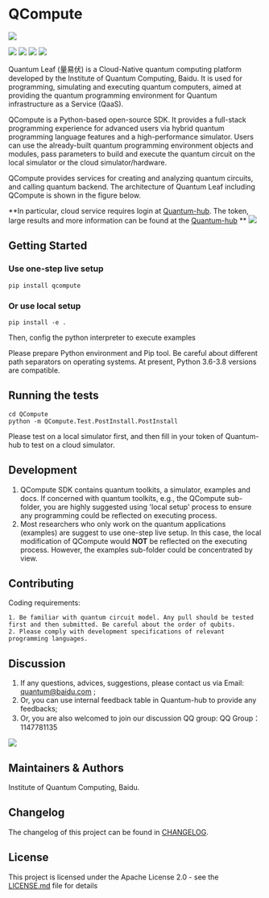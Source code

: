 # QCompute
![](https://release-data.cdn.bcebos.com/github-qleaf%2F%E9%87%8F%E6%98%93%E4%BC%8F%E5%9B%BE%E6%A0%87.png)

[![](https://img.shields.io/badge/license-Apache%202.0-green)](./LICENSE) [![](https://img.shields.io/badge/build-passing-green)]() ![](https://img.shields.io/badge/Python-3.6--3.8-blue) ![](https://img.shields.io/badge/release-v0.0.1-blue)

Quantum Leaf (量易伏) is a Cloud-Native quantum computing platform developed by the Institute of Quantum Computing, Baidu. It is used for programming, simulating and executing quantum computers, aimed at providing the quantum programming environment for Quantum infrastructure as a Service (QaaS). 

QCompute is a Python-based open-source SDK. It provides a full-stack programming experience for advanced users via hybrid quantum programming language features and a high-performance simulator. Users can use the already-built quantum programming environment objects and modules, pass parameters to build and execute the quantum circuit on the local simulator or the cloud simulator/hardware.

QCompute provides services for creating and analyzing quantum circuits, and calling quantum backend. The architecture of Quantum Leaf including QCompute is shown in the figure below.

**In particular, cloud service requires login at [Quantum-hub](https://quantum-hub.baidu.com). The token, large results and more information can be found at the [Quantum-hub](https://quantum-hub.baidu.com) **
![](https://release-data.cdn.bcebos.com/github-qleaf%2FArchitecture-EN.png)

## Getting Started
### Use one-step live setup

    pip install qcompute

### Or use local setup 

    pip install -e .

Then, config the python interpreter to execute examples


Please prepare Python environment and Pip tool. Be careful about different path separators on operating systems. At present, Python 3.6-3.8 versions are compatible.

## Running the tests

    cd QCompute
    python -m QCompute.Test.PostInstall.PostInstall

Please test on a local simulator first, and then fill in your token of Quantum-hub to test on a cloud simulator.

## Development
1. QCompute SDK contains quantum toolkits, a simulator, examples and docs. If concerned with quantum toolkits, e.g., the QCompute sub-folder, you are highly suggested using 'local setup' process to ensure any programming could be reflected on executing process. 
2. Most researchers who only work on the quantum applications (examples) are suggest to use one-step live setup. In this case, the local modification of QCompute would **NOT** be reflected on the executing process. However, the examples sub-folder could be concentrated by view.

## Contributing
Coding requirements:

 	1. Be familiar with quantum circuit model. Any pull should be tested first and then submitted. Be careful about the order of qubits.
   	2. Please comply with development specifications of relevant programming languages.

## Discussion
1. If any questions, advices, suggestions, please contact us via Email: quantum@baidu.com ;
2. Or, you can use internal feedback table in Quantum-hub to provide any feedbacks;
3. Or, you are also welcomed to join our discussion QQ group:
QQ Group：1147781135

![](https://release-data.cdn.bcebos.com/github-qleaf%2Fqrcode.png)

## Maintainers & Authors
Institute of Quantum Computing, Baidu.

## Changelog
The changelog of this project can be found in [CHANGELOG](https://github.com/baidu/QCompute/CHANGELOG.md).

## License
This project is licensed under the Apache License 2.0 - see the [LICENSE.md](https://github.com/baidu/QCompute/LICENSE) file for details



